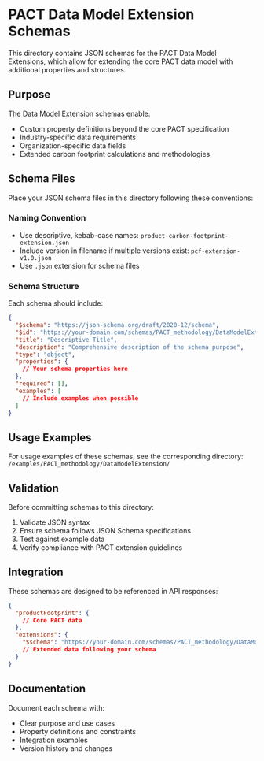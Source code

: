 # PACT Data Model Extension Schemas

This directory contains JSON schemas for the PACT Data Model Extensions, which allow for extending the core PACT data model with additional properties and structures.

## Purpose

The Data Model Extension schemas enable:
- Custom property definitions beyond the core PACT specification
- Industry-specific data requirements
- Organization-specific data fields
- Extended carbon footprint calculations and methodologies

## Schema Files

Place your JSON schema files in this directory following these conventions:

### Naming Convention
- Use descriptive, kebab-case names: `product-carbon-footprint-extension.json`
- Include version in filename if multiple versions exist: `pcf-extension-v1.0.json`
- Use `.json` extension for schema files

### Schema Structure
Each schema should include:
```json
{
  "$schema": "https://json-schema.org/draft/2020-12/schema",
  "$id": "https://your-domain.com/schemas/PACT_methodology/DataModelExtension/your-schema.json",
  "title": "Descriptive Title",
  "description": "Comprehensive description of the schema purpose",
  "type": "object",
  "properties": {
    // Your schema properties here
  },
  "required": [],
  "examples": [
    // Include examples when possible
  ]
}
```

## Usage Examples

For usage examples of these schemas, see the corresponding directory:
`/examples/PACT_methodology/DataModelExtension/`

## Validation

Before committing schemas to this directory:
1. Validate JSON syntax
2. Ensure schema follows JSON Schema specifications
3. Test against example data
4. Verify compliance with PACT extension guidelines

## Integration

These schemas are designed to be referenced in API responses:
```json
{
  "productFootprint": {
    // Core PACT data
  },
  "extensions": {
    "$schema": "https://your-domain.com/schemas/PACT_methodology/DataModelExtension/your-extension.json",
    // Extended data following your schema
  }
}
```

## Documentation

Document each schema with:
- Clear purpose and use cases
- Property definitions and constraints
- Integration examples
- Version history and changes
